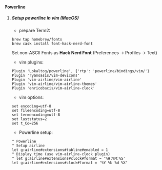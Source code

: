 #### Powerline

1. ##### Setup powerline in vim (MacOS)
    - prepare Term2:

    ```
    brew tap homebrew/fonts
    brew cask install font-hack-nerd-font
    ```

    Set non-ASCII Fonts as **Hack Nerd Font** (Preferences -> Profiles -> Text)

    - vim plugins:
    ```
    Plugin 'Lokaltog/powerline', {'rtp': 'powerline/bindings/vim/'}
    Plugin 'ryanoasis/vim-devicons'
    Plugin 'vim-airline/vim-airline'
    Plugin 'vim-airline/vim-airline-themes'
    Plugin 'enricobacis/vim-airline-clock'
    ```

    - vim options:
    ```
    set encoding=utf-8
    set fileencoding=utf-8
    set termencoding=utf-8
    set laststatus=2
    set t_Co=256
    ```

    - Powerline setup:
    ```
    " Powerline
    " Setup airline
    let g:airline#extensions#tabline#enabled = 1
    " Display time (use vim-airline-clock plugin)
    " let g:airline#extensions#clock#format = '%H:%M:%S'
    let g:airline#extensions#clock#format = '%Y %b %d %X'   
    ```
